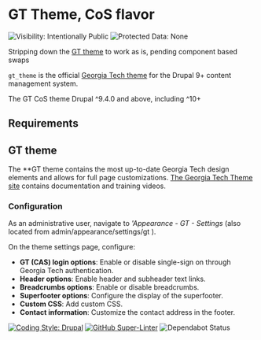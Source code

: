 # GT Theme, CoS flavor
![Visibility: Intentionally Public](https://flat.badgen.net/badge/Visibility/Intentionally%20Public/orange)
![Protected Data: None](https://flat.badgen.net/badge/Protected%20Data/None/red)

Stripping down the [GT theme](https://github.gatech.edu/ICWebTeam/gt_theme) to work as is, pending component based swaps

`gt_theme` is the official [Georgia Tech theme](https://theme.gatech.edu) for the Drupal 9+ content management system.

The GT CoS theme Drupal ^9.4.0 and above, including ^10+

## Requirements


## GT theme
The **GT theme contains the most up-to-date Georgia Tech design elements and allows for full page customizations. [The Georgia Tech Theme site](http://theme.gatech.edu/) contains documentation and training videos.

### Configuration
As an administrative user, navigate to *'Appearance - GT - Settings* (also located from admin/appearance/settings/gt ).

On the theme settings page, configure:

* **GT (CAS) login options**: Enable or disable single-sign on through Georgia Tech authentication.
* **Header options**: Enable header and subheader text links.
* **Breadcrumbs options**: Enable or disable breadcrumbs.
* **Superfooter options**: Configure the display of the superfooter.
* **Custom CSS**: Add custom CSS.
* **Contact information**: Customize the contact address in the footer.

[![Coding Style: Drupal](https://flat.badgen.net/badge/code%20style/Drupal/f2a)](https://www.drupal.org/docs/develop/standards/php/php-coding-standards)
[![GitHub Super-Linter](https://github.com/konfuzed/gtcos_drupal_theme/workflows/Lint%20Code%20Base/badge.svg)](https://github.com/marketplace/actions/super-linter)
![Dependabot Status](https://flat.badgen.net/github/dependabot/ubuntu/yaru)
